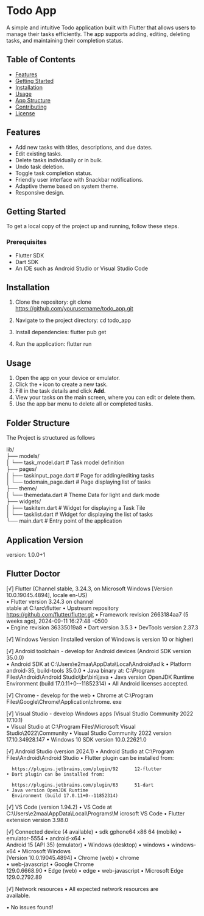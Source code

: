 # Todo App

A simple and intuitive Todo application built with Flutter that allows users to manage their tasks efficiently. The app supports adding, editing, deleting tasks, and maintaining their completion status. 

## Table of Contents

- [Features](#features)
- [Getting Started](#getting-started)
- [Installation](#installation)
- [Usage](#usage)
- [App Structure](#app-structure)
- [Contributing](#contributing)
- [License](#license)

## Features

- Add new tasks with titles, descriptions, and due dates.
- Edit existing tasks.
- Delete tasks individually or in bulk.
- Undo task deletion.
- Toggle task completion status.
- Friendly user interface with Snackbar notifications.
- Adaptive theme based on system theme.
- Responsive design.

## Getting Started

To get a local copy of the project up and running, follow these steps.

### Prerequisites

- Flutter SDK
- Dart SDK
- An IDE such as Android Studio or Visual Studio Code

## Installation

1. Clone the repository: 
    git clone https://github.com/yourusername/todo_app.git

2. Navigate to the project directory:
    cd todo_app

3. Install dependencies:
    flutter pub get

4. Run the application:
    flutter run

## Usage

1. Open the app on your device or emulator.
2. Click the `+` icon to create a new task.
3. Fill in the task details and click **Add**.
4. View your tasks on the main screen, where you can edit or delete them.
5. Use the app bar menu to delete all or completed tasks.

## Folder Structure

The Project is structured as follows

lib/  
├── models/  
│   └── task_model.dart        # Task model definition  
├── pages/  
│   ├── taskinput_page.dart    # Page for adding/editing tasks  
│   └── todomain_page.dart     # Page displaying list of tasks  
├── theme/  
│   └── themedata.dart         # Theme Data for light and dark mode  
├── widgets/  
│   ├── taskitem.dart          # Widget for displaying a Task Tile  
│   └── tasklist.dart          # Widget for displaying the list of tasks  
└── main.dart                  # Entry point of the application  



## Application Version

  version: 1.0.0+1

## Flutter Doctor

[√] Flutter (Channel stable, 3.24.3, on
    Microsoft Windows [Version
    10.0.19045.4894], locale en-US)    
    • Flutter version 3.24.3 on channel     
      stable at C:\src\flutter
    • Upstream repository
      https://github.com/flutter/flutter.git
    • Framework revision 2663184aa7 (5 weeks
      ago), 2024-09-11 16:27:48 -0500       
    • Engine revision 36335019a8
    • Dart version 3.5.3
    • DevTools version 2.37.3

[√] Windows Version (Installed version of
    Windows is version 10 or higher)     

[√] Android toolchain - develop for Android
    devices (Android SDK version 35.0.0)   
    • Android SDK at
      C:\Users\e2maa\AppData\Local\Android\sd      k
    • Platform android-35, build-tools 35.0.0    • Java binary at: C:\Program
      Files\Android\Android
      Studio\jbr\bin\java
    • Java version OpenJDK Runtime
      Environment (build 17.0.11+0--11852314)    • All Android licenses accepted.

[√] Chrome - develop for the web
    • Chrome at C:\Program
      Files\Google\Chrome\Application\chrome.      exe

[√] Visual Studio - develop Windows apps
    (Visual Studio Community 2022 17.10.1)   
    • Visual Studio at C:\Program
      Files\Microsoft Visual
      Studio\2022\Community
    • Visual Studio Community 2022 version   
      17.10.34928.147
    • Windows 10 SDK version 10.0.22621.0    

[√] Android Studio (version 2024.1)
    • Android Studio at C:\Program
      Files\Android\Android Studio
    • Flutter plugin can be installed from:  
      
      https://plugins.jetbrains.com/plugin/92      12-flutter
    • Dart plugin can be installed from:
      
      https://plugins.jetbrains.com/plugin/63      51-dart
    • Java version OpenJDK Runtime
      Environment (build 17.0.11+0--11852314)
[√] VS Code (version 1.94.2)
    • VS Code at
      C:\Users\e2maa\AppData\Local\Programs\M      icrosoft VS Code
    • Flutter extension version 3.98.0       

[√] Connected device (4 available)
    • sdk gphone64 x86 64 (mobile) •
      emulator-5554 • android-x64    •       
      Android 15 (API 35) (emulator)
    • Windows (desktop)            • windows 
      • windows-x64    • Microsoft Windows   
      [Version 10.0.19045.4894]
    • Chrome (web)                 • chrome  
      • web-javascript • Google Chrome       
      129.0.6668.90
    • Edge (web)                   • edge
      • web-javascript • Microsoft Edge      
      129.0.2792.89

[√] Network resources
    • All expected network resources are     
      available.

• No issues found!